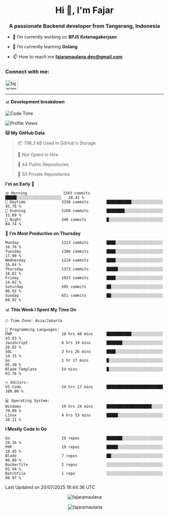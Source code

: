 <h1 align="center">Hi 👋, I'm Fajar</h1>
<h3 align="center">A passionate Backend developer from Tangerang, Indonesia</h3>

<!-- <p align="left"> <img src="https://komarev.com/ghpvc/?username=fajaramaulana&label=Profile%20views&color=0e75b6&style=flat" alt="fajaramaulana" /> </p> -->

- 🔭 I’m currently working on **BPJS Ketenagakerjaan**

- 🌱 I’m currently learning **Golang**

- 📫 How to reach me **fajaramaulana.dev@gmail.com**

<h3 align="left">Connect with me:</h3>
<p align="left">
<a href="https://linkedin.com/in/fajar-agus-maulana-73533a180/" target="blank"><img align="center" src="https://raw.githubusercontent.com/rahuldkjain/github-profile-readme-generator/master/src/images/icons/Social/linked-in-alt.svg" alt="fajaramaulana" height="30" width="40" /></a>
</p>

-------

📊 **Development breakdown**
<!--START_SECTION:waka-->
![Code Time](http://img.shields.io/badge/Code%20Time-3%2C188%20hrs%2026%20mins-blue)

![Profile Views](http://img.shields.io/badge/Profile%20Views-0-blue)

**🐱 My GitHub Data** 

> 📦 796.3 kB Used in GitHub's Storage 
 > 
> 🚫 Not Opted to Hire
 > 
> 📜 44 Public Repositories 
 > 
> 🔑 50 Private Repositories 
 > 
**I'm an Early 🐤** 

```text
🌞 Morning                1343 commits        █████░░░░░░░░░░░░░░░░░░░░   18.41 % 
🌆 Daytime                3338 commits        ███████████░░░░░░░░░░░░░░   45.76 % 
🌃 Evening                2268 commits        ████████░░░░░░░░░░░░░░░░░   31.09 % 
🌙 Night                  346 commits         █░░░░░░░░░░░░░░░░░░░░░░░░   04.74 % 
```
📅 **I'm Most Productive on Thursday** 

```text
Monday                   1223 commits        ████░░░░░░░░░░░░░░░░░░░░░   16.76 % 
Tuesday                  1306 commits        ████░░░░░░░░░░░░░░░░░░░░░   17.90 % 
Wednesday                1214 commits        ████░░░░░░░░░░░░░░░░░░░░░   16.64 % 
Thursday                 1373 commits        █████░░░░░░░░░░░░░░░░░░░░   18.82 % 
Friday                   1023 commits        ████░░░░░░░░░░░░░░░░░░░░░   14.02 % 
Saturday                 505 commits         ██░░░░░░░░░░░░░░░░░░░░░░░   06.92 % 
Sunday                   651 commits         ██░░░░░░░░░░░░░░░░░░░░░░░   08.92 % 
```


📊 **This Week I Spent My Time On** 

```text
🕑︎ Time Zone: Asia/Jakarta

💬 Programming Languages: 
PHP                      10 hrs 40 mins      ███████████░░░░░░░░░░░░░░   43.93 % 
JavaScript               6 hrs 19 mins       ███████░░░░░░░░░░░░░░░░░░   26.02 % 
SQL                      3 hrs 26 mins       ████░░░░░░░░░░░░░░░░░░░░░   14.15 % 
Go                       1 hr 17 mins        █░░░░░░░░░░░░░░░░░░░░░░░░   05.30 % 
Blade Template           54 mins             █░░░░░░░░░░░░░░░░░░░░░░░░   03.76 % 

🔥 Editors: 
VS Code                  24 hrs 17 mins      █████████████████████████   100.00 % 

💻 Operating System: 
Windows                  19 hrs 24 mins      ████████████████████░░░░░   79.89 % 
Linux                    4 hrs 53 mins       █████░░░░░░░░░░░░░░░░░░░░   20.11 % 
```

**I Mostly Code in Go** 

```text
Go                       29 repos            ███████░░░░░░░░░░░░░░░░░░   28.16 % 
PHP                      19 repos            █████░░░░░░░░░░░░░░░░░░░░   18.45 % 
Blade                    7 repos             ██░░░░░░░░░░░░░░░░░░░░░░░   06.80 % 
Dockerfile               2 repos             ░░░░░░░░░░░░░░░░░░░░░░░░░   01.94 % 
Batchfile                1 repo              ░░░░░░░░░░░░░░░░░░░░░░░░░   00.97 % 
```




 Last Updated on 20/07/2025 18:44:36 UTC
<!--END_SECTION:waka-->
<p align="center"><img align="center" src="https://github-readme-stats.vercel.app/api/top-langs?username=fajaramaulana&show_icons=true&locale=en&layout=compact" alt="fajaramaulana" /></p>

<p align="center">&nbsp;<img align="center" src="https://github-readme-stats.vercel.app/api?username=fajaramaulana&show_icons=true&locale=en" alt="fajaramaulana" /></p>
